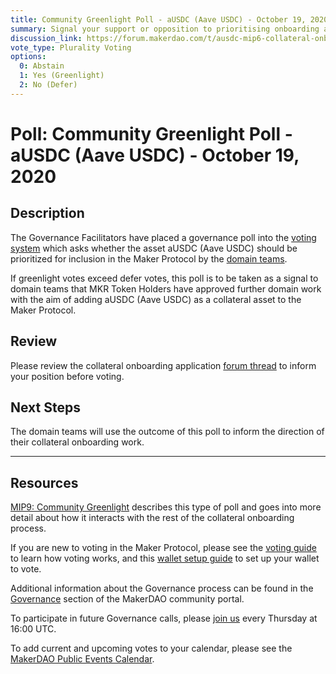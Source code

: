 ```yaml
---
title: Community Greenlight Poll - aUSDC (Aave USDC) - October 19, 2020
summary: Signal your support or opposition to prioritising onboarding aUSDC (Aave USDC).
discussion_link: https://forum.makerdao.com/t/ausdc-mip6-collateral-onboarding-application/4159
vote_type: Plurality Voting
options:
  0: Abstain
  1: Yes (Greenlight)
  2: No (Defer)
---
```


# Poll: Community Greenlight Poll - aUSDC (Aave USDC) - October 19, 2020

## Description

The Governance Facilitators have placed a governance poll into the [voting system](https://vote.makerdao.com/polling) which asks whether the asset aUSDC (Aave USDC) should be prioritized for inclusion in the Maker Protocol by the [domain teams](https://github.com/makerdao/mips/blob/Accepted/MIP7/mip7.md#mip7c2-the-current-domain-roles-list).

If greenlight votes exceed defer votes, this poll is to be taken as a signal to domain teams that MKR Token Holders have approved further domain work with the aim of adding aUSDC (Aave USDC) as a collateral asset to the Maker Protocol.

## Review

Please review the collateral onboarding application [forum thread](https://forum.makerdao.com/t/ausdc-mip6-collateral-onboarding-application/4159) to inform your position before voting.

## Next Steps

The domain teams will use the outcome of this poll to inform the direction of their collateral onboarding work.

---

## Resources

[MIP9: Community Greenlight](https://github.com/makerdao/mips/blob/Accepted/MIP9/mip9.md) describes this type of poll and goes into more detail about how it interacts with the rest of the collateral onboarding process.

If you are new to voting in the Maker Protocol, please see the [voting guide](https://community-development.makerdao.com/en/learn/governance/how-voting-works/) to learn how voting works, and this [wallet setup guide](https://community-development.makerdao.com/en/learn/governance/voting-setup/) to set up your wallet to vote.

Additional information about the Governance process can be found in the [Governance](https://community-development.makerdao.com/en/learn/governance) section of the MakerDAO community portal.

To participate in future Governance calls, please [join us](https://github.com/makerdao/community/tree/master/governance/governance-and-risk-meetings) every Thursday at 16:00 UTC.

To add current and upcoming votes to your calendar, please see the [MakerDAO Public Events Calendar](https://calendar.google.com/calendar/embed?src=makerdao.com_3efhm2ghipksegl009ktniomdk%40group.calendar.google.com&ctz=America%2FLos_Angeles).
